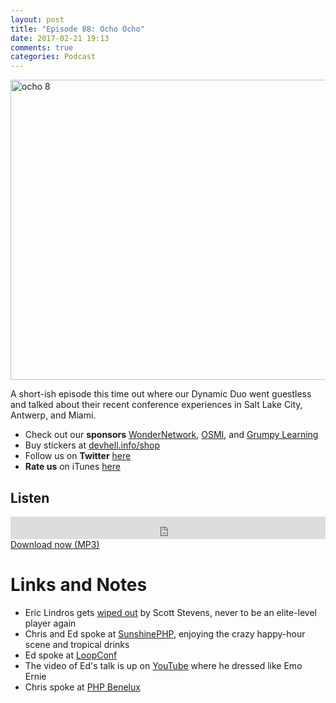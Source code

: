 ```yaml
---
layout: post
title: "Episode 88: Ocho Ocho"
date: 2017-02-21 19:13
comments: true
categories: Podcast
---
```


<a data-flickr-embed="true"  href="https://www.flickr.com/photos/hacedoraweb/4103696357/in/photolist-7fCvXt-9ggVTF-qWGSFR-b5ukxH-duBNhS-5ZZyJH-RuCwQA-oxYCH6-wVCovR-ntEupv-8127mq-9xPbT1-c53Wvs-6RkSCN-61Z4Sp-RPPCrk-evPVSd-6RkyZQ-ogWkAm-624hws-evQ191-6hMwtW-6RgqCc-6Rgp5B-5yJdns-9gk17W-qpacBx-6RgNCH-9gk1vo-eAbLzM-4FRsWA-9ggVr4-pfAsFz-6RgsqZ-RPQoWc-9G9L61-ncrvi5-6RkNw9-6RgMhp-4TC2B7-aHMrq2-5rHenn-7cNnsi-aHMsYM-6fPVRY-9gk1fd-QJgqmU-9gk1ow-aJuQuT-6RgADX" title="ocho 8"><img src="https://c1.staticflickr.com/3/2558/4103696357_5435ba55f7_z.jpg?zz&#x3D;1" width="640" height="480" alt="ocho 8"></a>

A short-ish episode this time out where our Dynamic Duo went guestless and
talked about their recent conference experiences in Salt Lake City, Antwerp,
and Miami.

* Check out our **sponsors** [WonderNetwork](https://wondernetwork.com/), [OSMI](https://osmihelp.org),  and [Grumpy Learning](https://grumpy-learning.com)
* Buy stickers at [devhell.info/shop](http://devhell.info/shop)
* Follow us on **Twitter** [here](https://twitter.com/dev_hell)
* **Rate us** on iTunes [here](http://itunes.apple.com/us/podcast/dev-hell/id489840699)

## Listen

<iframe frameborder='0' height='36px' scrolling='no' seamless src='https://simplecast.com/e/60946?style=dark' width='100%'></iframe>
<a href="http://audio.simplecast.com/60946.mp3" rel="enclosure">Download now (MP3)</a>

# Links and Notes
* Eric Lindros gets [wiped out](https://youtu.be/7JC7xyBuHrc) by Scott Stevens, never to be an elite-level player again
* Chris and Ed spoke at [SunshinePHP](http://2017.sunshinephp.com), enjoying the crazy happy-hour scene and tropical drinks
* Ed spoke at [LoopConf](https://loopconf.com/)
* The video of Ed's talk is up on [YouTube](https://youtu.be/e8OVyjtz1uc) where he dressed like Emo Ernie
* Chris spoke at [PHP Benelux](https://conference.phpbenelux.eu/2017)
